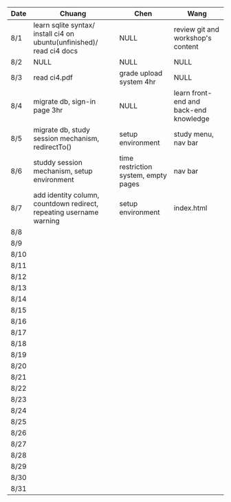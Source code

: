 | Date | Chuang | Chen | Wang |
|------|--------|------|------|
| 8/1  |learn sqlite syntax/ install ci4 on ubuntu(unfinished)/ read ci4 docs| NULL| review git and workshop's content|
| 8/2  |NULL|NULL|NULL|
| 8/3  |read ci4.pdf|grade upload system 4hr|NULL|
| 8/4  |migrate db, sign-in page 3hr|NULL|learn front-end and back-end knowledge|
| 8/5  |migrate db, study session mechanism, redirectTo()|setup environment|study menu, nav bar|
| 8/6  |studdy session mechanism, setup environment|time restriction system, empty pages|nav bar|
| 8/7  |add identity column, countdown redirect, repeating username warning|setup environment|index.html|
| 8/8  |        |      |      |
| 8/9  |         |      |      |
| 8/10 |        |      |      |
| 8/11 |        |      |      |
| 8/12 |        |      |      |
| 8/13 |        |      |      |
| 8/14 |        |      |      |
| 8/15 |        |      |      |
| 8/16 |        |      |      |
| 8/17 |        |      |      |
| 8/18 |        |      |      |
| 8/19 |        |      |      |
| 8/20 |        |      |      |
| 8/21 |        |      |      |
| 8/22 |        |      |      |
| 8/23 |        |      |      |
| 8/24 |        |      |      |
| 8/25 |        |      |      |
| 8/26 |        |      |      |
| 8/27 |        |      |      |
| 8/28 |        |      |      |
| 8/29 |        |      |      |
| 8/30 |        |      |      |
| 8/31 |        |      |      |
